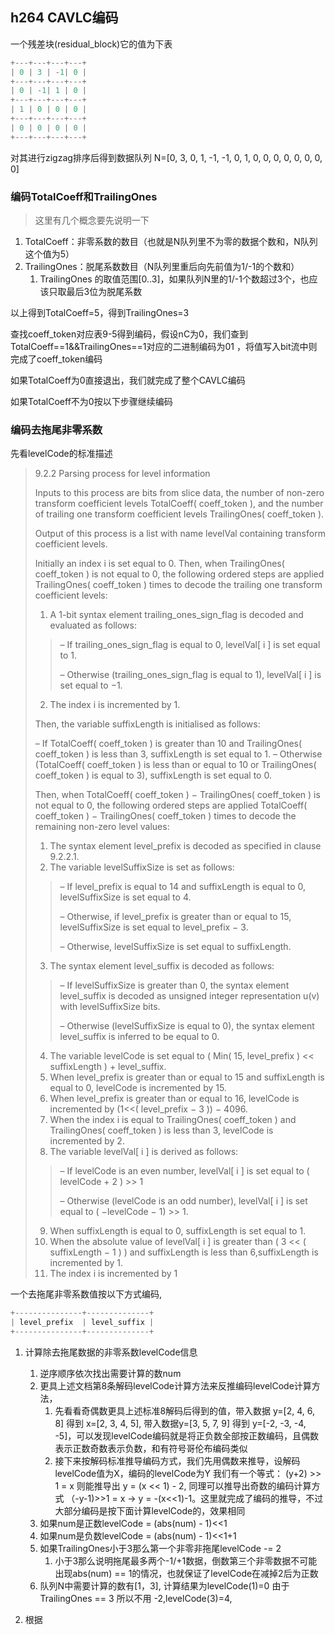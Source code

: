 ## h264 CAVLC编码
一个残差块(residual_block)它的值为下表
```c
+---+---+---+---+
| 0 | 3 | -1| 0 |
+---+---+---+---+
| 0 | -1| 1 | 0 |
+---+---+---+---+
| 1 | 0 | 0 | 0 |
+---+---+---+---+
| 0 | 0 | 0 | 0 |
+---+---+---+---+
```
对其进行zigzag排序后得到数据队列 N=[0, 3, 0, 1, -1, -1, 0, 1, 0, 0, 0, 0, 0, 0, 0, 0]
### 编码TotalCoeff和TrailingOnes
>这里有几个概念要先说明一下
1. TotalCoeff：非零系数的数目（也就是N队列里不为零的数据个数和，N队列这个值为5）
2. TrailingOnes：脱尾系数数目（N队列里重后向先前值为1/-1的个数和）
     1. TrailingOnes 的取值范围[0..3]，如果队列N里的1/-1个数超过3个，也应该只取最后3位为脱尾系数

以上得到TotalCoeff=5，得到TrailingOnes=3

查找coeff_token对应表9-5得到编码，假设nC为0，我们查到TotalCoeff==1&&TrailingOnes==1对应的二进制编码为01
，将值写入bit流中则完成了coeff_token编码

如果TotalCoeff为0直接退出，我们就完成了整个CAVLC编码

如果TotalCoeff不为0按以下步骤继续编码

### 编码去拖尾非零系数
先看levelCode的标准描述
>9.2.2 Parsing process for level information
>
>Inputs to this process are bits from slice data, the number of non-zero transform coefficient levels
TotalCoeff( coeff_token ), and the number of trailing one transform coefficient levels TrailingOnes( coeff_token ).
>
>Output of this process is a list with name levelVal containing transform coefficient levels.
>
>Initially an index i is set equal to 0. Then, when TrailingOnes( coeff_token ) is not equal to 0, the following ordered steps are applied TrailingOnes( coeff_token ) times to decode the trailing one transform coefficient levels:
>1. A 1-bit syntax element trailing_ones_sign_flag is decoded and evaluated as follows:
>>
>>– If trailing_ones_sign_flag is equal to 0, levelVal[ i ] is set equal to 1.
>>
>>– Otherwise (trailing_ones_sign_flag is equal to 1), levelVal[ i ] is set equal to −1.
>2. The index i is incremented by 1.
>
>Then, the variable suffixLength is initialised as follows:
>
>– If TotalCoeff( coeff_token ) is greater than 10 and TrailingOnes( coeff_token ) is less than 3, suffixLength is set equal to 1.
>– Otherwise (TotalCoeff( coeff_token ) is less than or equal to 10 or TrailingOnes( coeff_token ) is equal to 3), suffixLength is set equal to 0.
>
>Then, when TotalCoeff( coeff_token ) − TrailingOnes( coeff_token ) is not equal to 0, the following ordered steps are applied TotalCoeff( coeff_token ) − TrailingOnes( coeff_token ) times to decode the remaining non-zero level values:
>
>1. The syntax element level_prefix is decoded as specified in clause 9.2.2.1.
>2. The variable levelSuffixSize is set as follows:
>>– If level_prefix is equal to 14 and suffixLength is equal to 0, levelSuffixSize is set equal to 4.
>>
>>– Otherwise, if level_prefix is greater than or equal to 15, levelSuffixSize is set equal to level_prefix − 3.
>>
>>– Otherwise, levelSuffixSize is set equal to suffixLength.
>3. The syntax element level_suffix is decoded as follows:
>>– If levelSuffixSize is greater than 0, the syntax element level_suffix is decoded as unsigned integer
representation u(v) with levelSuffixSize bits.
>>
>>– Otherwise (levelSuffixSize is equal to 0), the syntax element level_suffix is inferred to be equal to 0.
>4. The variable levelCode is set equal to ( Min( 15, level_prefix ) << suffixLength ) + level_suffix.
>5. When level_prefix is greater than or equal to 15 and suffixLength is equal to 0, levelCode is incremented by 15.
>6. When level_prefix is greater than or equal to 16, levelCode is incremented by (1<<( level_prefix − 3 )) − 4096.
>7. When the index i is equal to TrailingOnes( coeff_token ) and TrailingOnes( coeff_token ) is less than 3, levelCode is incremented by 2.
>8. The variable levelVal[ i ] is derived as follows:
>>– If levelCode is an even number, levelVal[ i ] is set equal to ( levelCode + 2 ) >> 1
>>
>>– Otherwise (levelCode is an odd number), levelVal[ i ] is set equal to ( −levelCode − 1) >> 1.
>9. When suffixLength is equal to 0, suffixLength is set equal to 1.
>10. When the absolute value of levelVal[ i ] is greater than ( 3 << ( suffixLength − 1 ) ) and suffixLength is less than 6,suffixLength is incremented by 1.
>11. The index i is incremented by 1

一个去拖尾非零系数值按以下方式编码, 
```c
+---------------+--------------+
| level_prefix  | level_suffix |
+---------------+--------------+
````
1. 计算除去拖尾数据的非零系数levelCode信息
   1. 逆序顺序依次找出需要计算的数num
   2. 更具上述文档第8条解码levelCode计算方法来反推编码levelCode计算方法，
      1. 先看看奇偶数更具上述标准8解码后得到的值，带入数据 y=[2, 4, 6, 8] 得到 x=[2, 3, 4, 5], 带入数据y=[3, 5, 7, 9] 得到 y=[-2, -3, -4, -5]，可以发现levelCode编码就是将正负数全部按正数编码，且偶数表示正数奇数表示负数，和有符号哥伦布编码类似
      2. 接下来按解码标准推导编码方式，我们先用偶数来推导，设解码levelCode值为X，编码的levelCode为Y 我们有一个等式： (y+2) >> 1 = x 则能推导出 y = (x << 1) - 2, 同理可以推导出奇数的编码计算方式 （-y-1)>>1 = x -> y = -(x<<1)-1。这里就完成了编码的推导，不过大部分编码是按下面计算levelCode的，效果相同
   3. 如果num是正数levelCode = (abs(num) - 1)<<1
   4. 如果num是负数levelCode = (abs(num) - 1)<<1+1
   5. 如果TrailingOnes小于3那么第一个非零非拖尾levelCode -= 2
      1. 小于3那么说明拖尾最多两个-1/+1数据，倒数第三个非零数据不可能出现abs(num) == 1的情况，也就保证了levelCode在减掉2后为正数
   7. 队列N中需要计算的数有[1，3], 计算结果为levelCode(1)=0 由于TrailingOnes == 3 所以不用 -2,levelCode(3)=4, 
   
3. 根据
